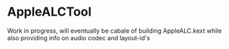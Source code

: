 # AppleALCTool
Work in progress, will eventually be cabale of building AppleALC.kext while also providing info on audio codec and layout-id's
